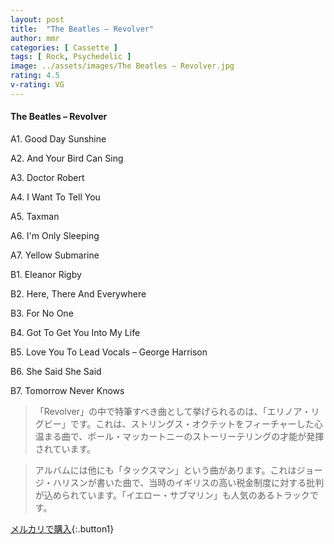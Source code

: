 ```yaml
---
layout: post
title:  "The Beatles – Revolver"
author: mmr
categories: [ Cassette ]
tags: [ Rock, Psychedelic ]
image: ../assets/images/The Beatles – Revolver.jpg
rating: 4.5
v-rating: VG
---
```


#### The Beatles – Revolver

A1. Good Day Sunshine

A2. And Your Bird Can Sing

A3. Doctor Robert

A4. I Want To Tell You

A5. Taxman

A6. I'm Only Sleeping

A7. Yellow Submarine

B1. Eleanor Rigby

B2. Here, There And Everywhere

B3. For No One

B4. Got To Get You Into My Life

B5. Love You To
Lead Vocals – George Harrison

B6. She Said She Said

B7. Tomorrow Never Knows

> 「Revolver」の中で特筆すべき曲として挙げられるのは、「エリノア・リグビー」です。これは、ストリングス・オクテットをフィーチャーした心温まる曲で、ポール・マッカートニーのストーリーテリングの才能が発揮されています。

> アルバムには他にも「タックスマン」という曲があります。これはジョージ・ハリスンが書いた曲で、当時のイギリスの高い税金制度に対する批判が込められています。「イエロー・サブマリン」も人気のあるトラックです。


[メルカリで購入](https://jp.mercari.com/item/m23104265912){:.button1}

